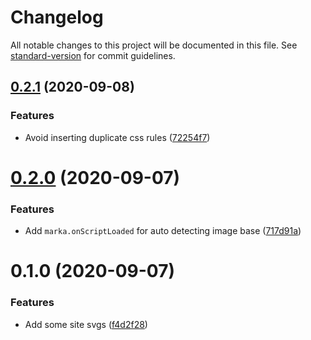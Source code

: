# Changelog

All notable changes to this project will be documented in this file. See [standard-version](https://github.com/conventional-changelog/standard-version) for commit guidelines.

## [0.2.1](https://github.com/hikerpig/marka-js/compare/v0.2.0...v0.2.1) (2020-09-08)


### Features

* Avoid inserting duplicate css rules ([72254f7](https://github.com/hikerpig/marka-js/commit/72254f747aba482e489d4380fdc6a49a2e2242ed))



# [0.2.0](https://github.com/hikerpig/marka-js/compare/v0.1.0...v0.2.0) (2020-09-07)


### Features

* Add `marka.onScriptLoaded` for auto detecting image base ([717d91a](https://github.com/hikerpig/marka-js/commit/717d91ae53af7d0b560c511b9cfa9d472b60a689))



# 0.1.0 (2020-09-07)


### Features

* Add some site svgs ([f4d2f28](https://github.com/hikerpig/marka-js/commit/f4d2f281c2ab5b39b8104f8d9adad5e48160898d))
